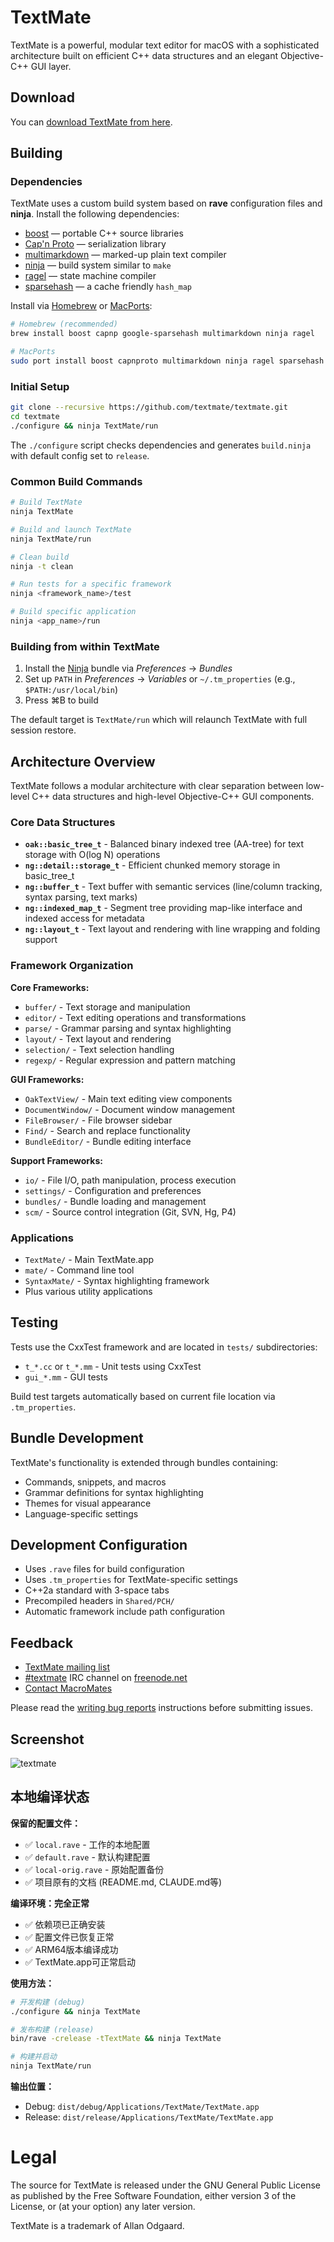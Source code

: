 # TextMate

TextMate is a powerful, modular text editor for macOS with a sophisticated architecture built on efficient C++ data structures and an elegant Objective-C++ GUI layer.

## Download

You can [download TextMate from here](https://macromates.com/download).

## Building

### Dependencies

TextMate uses a custom build system based on **rave** configuration files and **ninja**. Install the following dependencies:

 * [boost][]            — portable C++ source libraries
 * [Cap'n Proto][capnp] — serialization library
 * [multimarkdown][]    — marked-up plain text compiler
 * [ninja][]            — build system similar to `make`
 * [ragel][]            — state machine compiler
 * [sparsehash][]       — a cache friendly `hash_map`

Install via [Homebrew][] or [MacPorts][]:

```bash
# Homebrew (recommended)
brew install boost capnp google-sparsehash multimarkdown ninja ragel

# MacPorts
sudo port install boost capnproto multimarkdown ninja ragel sparsehash
```

### Initial Setup

```bash
git clone --recursive https://github.com/textmate/textmate.git
cd textmate
./configure && ninja TextMate/run
```

The `./configure` script checks dependencies and generates `build.ninja` with default config set to `release`.

### Common Build Commands

```bash
# Build TextMate
ninja TextMate

# Build and launch TextMate
ninja TextMate/run

# Clean build
ninja -t clean

# Run tests for a specific framework
ninja <framework_name>/test

# Build specific application
ninja <app_name>/run
```

### Building from within TextMate

1. Install the [Ninja][NinjaBundle] bundle via _Preferences_ → _Bundles_
2. Set up `PATH` in _Preferences_ → _Variables_ or `~/.tm_properties` (e.g., `$PATH:/usr/local/bin`)
3. Press ⌘B to build

The default target is `TextMate/run` which will relaunch TextMate with full session restore.

## Architecture Overview

TextMate follows a modular architecture with clear separation between low-level C++ data structures and high-level Objective-C++ GUI components.

### Core Data Structures

- **`oak::basic_tree_t`** - Balanced binary indexed tree (AA-tree) for text storage with O(log N) operations
- **`ng::detail::storage_t`** - Efficient chunked memory storage in basic_tree_t
- **`ng::buffer_t`** - Text buffer with semantic services (line/column tracking, syntax parsing, text marks)
- **`ng::indexed_map_t`** - Segment tree providing map-like interface and indexed access for metadata
- **`ng::layout_t`** - Text layout and rendering with line wrapping and folding support

### Framework Organization

**Core Frameworks:**
- `buffer/` - Text storage and manipulation
- `editor/` - Text editing operations and transformations  
- `parse/` - Grammar parsing and syntax highlighting
- `layout/` - Text layout and rendering
- `selection/` - Text selection handling
- `regexp/` - Regular expression and pattern matching

**GUI Frameworks:**
- `OakTextView/` - Main text editing view components
- `DocumentWindow/` - Document window management
- `FileBrowser/` - File browser sidebar
- `Find/` - Search and replace functionality
- `BundleEditor/` - Bundle editing interface

**Support Frameworks:**
- `io/` - File I/O, path manipulation, process execution
- `settings/` - Configuration and preferences
- `bundles/` - Bundle loading and management
- `scm/` - Source control integration (Git, SVN, Hg, P4)

### Applications

- `TextMate/` - Main TextMate.app
- `mate/` - Command line tool
- `SyntaxMate/` - Syntax highlighting framework
- Plus various utility applications

## Testing

Tests use the CxxTest framework and are located in `tests/` subdirectories:

- `t_*.cc` or `t_*.mm` - Unit tests using CxxTest
- `gui_*.mm` - GUI tests

Build test targets automatically based on current file location via `.tm_properties`.

## Bundle Development

TextMate's functionality is extended through bundles containing:
- Commands, snippets, and macros
- Grammar definitions for syntax highlighting
- Themes for visual appearance
- Language-specific settings

## Development Configuration

- Uses `.rave` files for build configuration
- Uses `.tm_properties` for TextMate-specific settings
- C++2a standard with 3-space tabs
- Precompiled headers in `Shared/PCH/`
- Automatic framework include path configuration

## Feedback

- [TextMate mailing list](https://lists.macromates.com/listinfo/textmate)
- [#textmate][] IRC channel on [freenode.net][]
- [Contact MacroMates](https://macromates.com/support)

Please read the [writing bug reports](https://github.com/textmate/textmate/wiki/writing-bug-reports) instructions before submitting issues.

## Screenshot

![textmate](https://raw.github.com/textmate/textmate/gh-pages/images/screenshot.png)

## 本地编译状态

**保留的配置文件：**
- ✅ `local.rave` - 工作的本地配置
- ✅ `default.rave` - 默认构建配置
- ✅ `local-orig.rave` - 原始配置备份
- ✅ 项目原有的文档 (README.md, CLAUDE.md等)

**编译环境：完全正常**
- ✅ 依赖项已正确安装
- ✅ 配置文件已恢复正常
- ✅ ARM64版本编译成功
- ✅ TextMate.app可正常启动

**使用方法：**
```bash
# 开发构建 (debug)
./configure && ninja TextMate

# 发布构建 (release)
bin/rave -crelease -tTextMate && ninja TextMate

# 构建并启动
ninja TextMate/run
```

**输出位置：**
- Debug: `dist/debug/Applications/TextMate/TextMate.app`
- Release: `dist/release/Applications/TextMate/TextMate.app`

# Legal

The source for TextMate is released under the GNU General Public License as published by the Free Software Foundation, either version 3 of the License, or (at your option) any later version.

TextMate is a trademark of Allan Odgaard.

[boost]:         http://www.boost.org/
[ninja]:         https://ninja-build.org/
[multimarkdown]: http://fletcherpenney.net/multimarkdown/
[ragel]:         http://www.complang.org/ragel/
[capnp]:         https://github.com/capnproto/capnproto.git
[MacPorts]:      http://www.macports.org/
[Homebrew]:      http://brew.sh/
[NinjaBundle]:   https://github.com/textmate/ninja.tmbundle
[sparsehash]:    https://code.google.com/p/sparsehash/
[#textmate]:     irc://irc.freenode.net/#textmate
[freenode.net]:  http://freenode.net/
